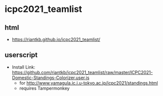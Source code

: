 # icpc2021_teamlist

## html
- https://riantkb.github.io/icpc2021_teamlist/

## userscript
- Install Link: https://github.com/riantkb/icpc2021_teamlist/raw/master/ICPC2021-Domestic-Standings-Colorizer.user.js
  - for http://www.yamagula.ic.i.u-tokyo.ac.jp/icpc2021/standings.html
  - requires Tampermonkey
